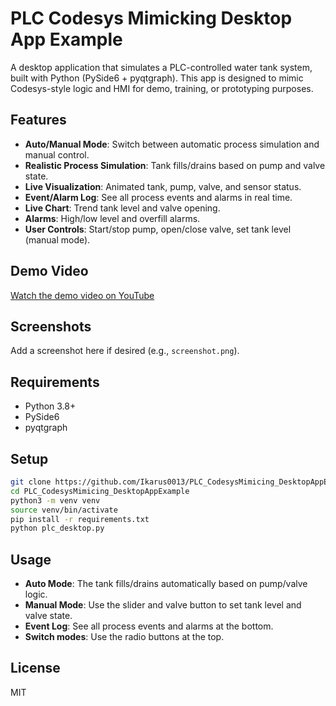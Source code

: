 # PLC Codesys Mimicking Desktop App Example

A desktop application that simulates a PLC-controlled water tank system, built with Python (PySide6 + pyqtgraph).
This app is designed to mimic Codesys-style logic and HMI for demo, training, or prototyping purposes.

## Features

- **Auto/Manual Mode**: Switch between automatic process simulation and manual control.
- **Realistic Process Simulation**: Tank fills/drains based on pump and valve state.
- **Live Visualization**: Animated tank, pump, valve, and sensor status.
- **Event/Alarm Log**: See all process events and alarms in real time.
- **Live Chart**: Trend tank level and valve opening.
- **Alarms**: High/low level and overfill alarms.
- **User Controls**: Start/stop pump, open/close valve, set tank level (manual mode).

## Demo Video

[Watch the demo video on YouTube](https://www.loom.com/share/40add16fdfa045cd9c88898e695db3a0?sid=63ec46b4-d716-4fee-bcaa-685b27a332bc)

## Screenshots

Add a screenshot here if desired (e.g., `screenshot.png`).

## Requirements

- Python 3.8+
- PySide6
- pyqtgraph

## Setup

```bash
git clone https://github.com/Ikarus0013/PLC_CodesysMimicing_DesktopAppExample.git
cd PLC_CodesysMimicing_DesktopAppExample
python3 -m venv venv
source venv/bin/activate
pip install -r requirements.txt
python plc_desktop.py
```

## Usage

- **Auto Mode**: The tank fills/drains automatically based on pump/valve logic.
- **Manual Mode**: Use the slider and valve button to set tank level and valve state.
- **Event Log**: See all process events and alarms at the bottom.
- **Switch modes**: Use the radio buttons at the top.

## License

MIT 